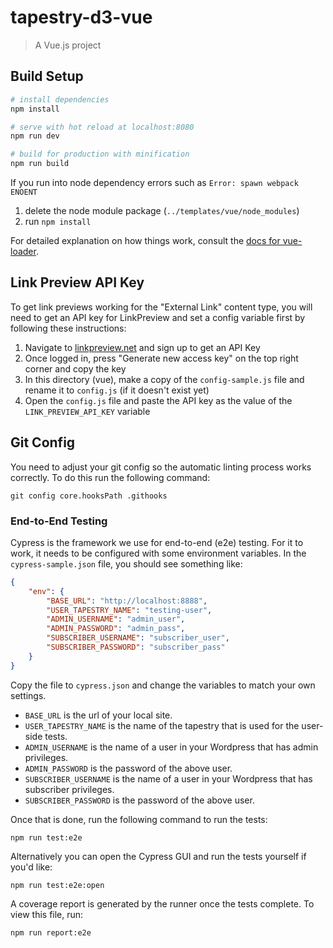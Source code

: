 # tapestry-d3-vue

> A Vue.js project

## Build Setup

``` bash
# install dependencies
npm install

# serve with hot reload at localhost:8080
npm run dev

# build for production with minification
npm run build
```
If you run into node dependency errors such as ```Error: spawn webpack ENOENT```
1. delete the node module package (```../templates/vue/node_modules```) 
2. run ```npm install``` 


For detailed explanation on how things work, consult the [docs for vue-loader](http://vuejs.github.io/vue-loader).

## Link Preview API Key

To get link previews working for the "External Link" content type, you will need to get an API key for LinkPreview and set a config variable first by following these instructions:

1. Navigate to [linkpreview.net](https://www.linkpreview.net/) and sign up to get an API Key
2. Once logged in, press "Generate new access key" on the top right corner and copy the key
3. In this directory (vue), make a copy of the `config-sample.js` file and rename it to `config.js` (if it doesn't exist yet)
4. Open the `config.js` file and paste the API key as the value of the `LINK_PREVIEW_API_KEY` variable

## Git Config

You need to adjust your git config so the automatic linting process works correctly. To do this run the following command:

```
git config core.hooksPath .githooks
```

### End-to-End Testing

Cypress is the framework we use for end-to-end (e2e) testing. For it to work, it needs to be configured with some environment variables. In the `cypress-sample.json` file, you should see something like:

```json
{
    "env": {
        "BASE_URL": "http://localhost:8888",
        "USER_TAPESTRY_NAME": "testing-user",
        "ADMIN_USERNAME": "admin_user",
        "ADMIN_PASSWORD": "admin_pass",
        "SUBSCRIBER_USERNAME": "subscriber_user",
        "SUBSCRIBER_PASSWORD": "subscriber_pass"
    }
}
```

Copy the file to `cypress.json` and change the variables to match your own settings.

* `BASE_URL` is the url of your local site.
* `USER_TAPESTRY_NAME` is the name of the tapestry that is used for the user-side tests.
* `ADMIN_USERNAME` is the name of a user in your Wordpress that has admin privileges.
* `ADMIN_PASSWORD` is the password of the above user.
* `SUBSCRIBER_USERNAME` is the name of a user in your Wordpress that has subscriber privileges.
* `SUBSCRIBER_PASSWORD` is the password of the above user.

Once that is done, run the following command to run the tests:

```
npm run test:e2e
```

Alternatively you can open the Cypress GUI and run the tests yourself if you'd like:

```
npm run test:e2e:open
```

A coverage report is generated by the runner once the tests complete. To view this file, run:

```
npm run report:e2e
```
